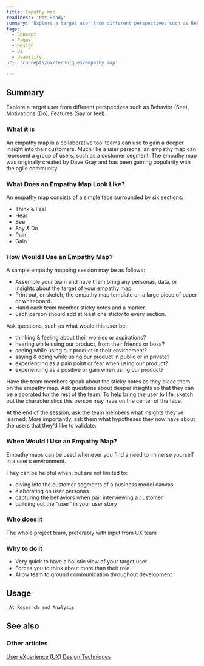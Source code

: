 ```yaml
---
title: Empathy map
readiness: 'Not Ready'
summary: 'Explore a target user from different perspectives such as Behavior (See), Motivations (Do), Features (Say or feel).'
tags:
  - Concept
  - Pages
  - Design
  - UI
  - Usability
uri: 'concepts/ux/techniques/empathy map'

---
```

## Summary

Explore a target user from different perspectives such as Behavior (See), Motivations (Do), Features (Say or feel).

### What it is

An empathy map is a collaborative tool teams can use to gain a deeper insight into their customers. Much like a user persona, an empathy map can represent a group of users, such as a customer segment. The empathy map was originally created by Dave Gray and has been gaining popularity with the agile community.

### What Does an Empathy Map Look Like?

An empathy map consists of a simple face surrounded by six sections:

-   Think & Feel
-   Hear
-   See
-   Say & Do
-   Pain
-   Gain

### How Would I Use an Empathy Map?

A sample empathy mapping session may be as follows:

-   Assemble your team and have them bring any personas, data, or insights about the target of your empathy map.
-   Print out, or sketch, the empathy map template on a large piece of paper or whiteboard.
-   Hand each team member sticky notes and a marker.
-   Each person should add at least one sticky to every section.

Ask questions, such as what would this user be:

-   thinking & feeling about their worries or aspirations?
-   hearing while using our product, from their friends or boss?
-   seeing while using our product in their environment?
-   saying & doing while using our product in public or in private?
-   experiencing as a pain point or fear when using our product?
-   experiencing as a positive or gain when using our product?

Have the team members speak about the sticky notes as they place them on the empathy map. Ask questions about deeper insights so that they can be elaborated for the rest of the team. To help bring the user to life, sketch out the characteristics this person may have on the center of the face.

At the end of the session, ask the team members what insights they’ve learned. More importantly, ask them what hypotheses they now have about the users that they’d like to validate.

### When Would I Use an Empathy Map?

Empathy maps can be used whenever you find a need to immerse yourself in a user’s environment.

They can be helpful when, but are not limited to:

-   diving into the customer segments of a business model canvas
-   elaborating on user personas
-   capturing the behaviors when pair interviewing a customer
-   building out the “user” in your user story

### Who does it

The whole project team, preferably with input from UX team

### Why to do it

-   Very quick to have a holistic view of your target user
-   Forces you to think about more than their role
-   Allow team to ground communication throughout development

## Usage

     At Research and Analysis

## See also

### Other articles

[User eXperience (UX) Design Techniques](/concepts/ux/techniques)
